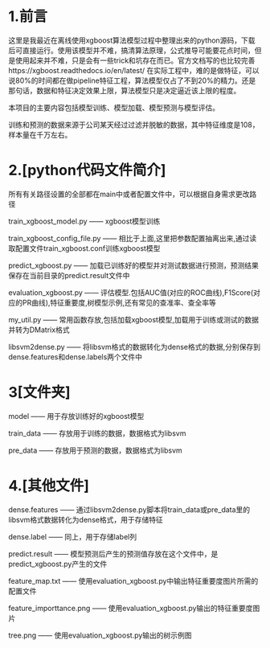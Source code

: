 1.前言
=============

这里是我最近在离线使用xgboost算法模型过程中整理出来的python源码，下载后可直接运行。使用该模型并不难，搞清算法原理，公式推导可能要花点时间，但是使用起来并不难，只是会有一些trick和坑存在而已。官方文档写的也比较完善https://xgboost.readthedocs.io/en/latest/  在实际工程中，难的是做特征，可以说80%的时间都在做pipeline特征工程，算法模型仅占了不到20%的精力。还是那句话，数据和特征决定效果上限，算法模型只是决定逼近该上限的程度。

本项目的主要内容包括模型训练、模型加载、模型预测与模型评估。

训练和预测的数据来源于公司某天经过过滤并脱敏的数据，其中特征维度是108，样本量在千万左右。


2.[python代码文件简介]
=============

所有有关路径设置的全部都在main中或者配置文件中，可以根据自身需求更改路径

train_xgboost_model.py —— xgboost模型训练

train_xgboost_config_file.py —— 相比于上面,这里把参数配置抽离出来,通过读取配置文件train_xgboost.conf训练xgboost模型

predict_xgboost.py —— 加载已训练好的模型并对测试数据进行预测，预测结果保存在当前目录的predict.result文件中

evaluation_xgboost.py —— 评估模型.包括AUC值(对应的ROC曲线),F1Score(对应的PR曲线),特征重要度,树模型示例,还有常见的查准率、查全率等

my_util.py —— 常用函数存放,包括加载xgboost模型,加载用于训练或测试的数据并转为DMatrix格式

libsvm2dense.py —— 将libsvm格式的数据转化为dense格式的数据,分别保存到dense.features和dense.labels两个文件中


3[文件夹]
==============

model —— 用于存放训练好的xgboost模型

train_data —— 存放用于训练的数据，数据格式为libsvm

pre_data —— 存放用于预测的数据，数据格式为libsvm


4.[其他文件]
===============

dense.features —— 通过libsvm2dense.py脚本将train_data或pre_data里的libsvm格式数据转化为dense格式，用于存储特征

dense.label ——  同上，用于存储label列

predict.result —— 模型预测后产生的预测值存放在这个文件中，是predict_xgboost.py产生的文件

feature_map.txt —— 使用evaluation_xgboost.py中输出特征重要度图片所需的配置文件

feature_importtance.png —— 使用evaluation_xgboost.py输出的特征重要度图片

tree.png —— 使用evaluation_xgboost.py输出的树示例图

